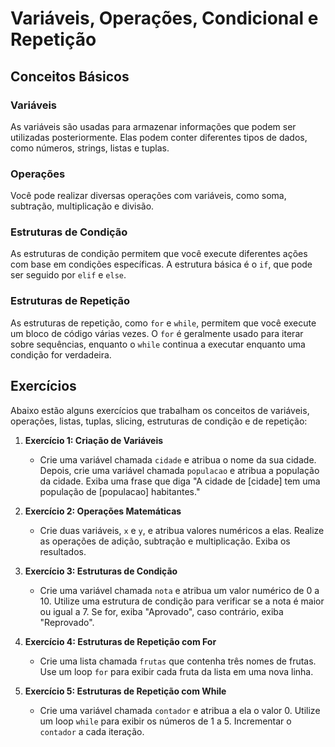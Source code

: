 # Variáveis, Operações, Condicional e Repetição

## Conceitos Básicos

### Variáveis
As variáveis são usadas para armazenar informações que podem ser utilizadas posteriormente. Elas podem conter diferentes tipos de dados, como números, strings, listas e tuplas.

### Operações
Você pode realizar diversas operações com variáveis, como soma, subtração, multiplicação e divisão.

### Estruturas de Condição
As estruturas de condição permitem que você execute diferentes ações com base em condições específicas. A estrutura básica é o `if`, que pode ser seguido por `elif` e `else`.

### Estruturas de Repetição
As estruturas de repetição, como `for` e `while`, permitem que você execute um bloco de código várias vezes. O `for` é geralmente usado para iterar sobre sequências, enquanto o `while` continua a executar enquanto uma condição for verdadeira.

## Exercícios

Abaixo estão alguns exercícios que trabalham os conceitos de variáveis, operações, listas, tuplas, slicing, estruturas de condição e de repetição:

1. **Exercício 1: Criação de Variáveis**
   - Crie uma variável chamada `cidade` e atribua o nome da sua cidade. Depois, crie uma variável chamada `populacao` e atribua a população da cidade. Exiba uma frase que diga "A cidade de [cidade] tem uma população de [populacao] habitantes."

2. **Exercício 2: Operações Matemáticas**
   - Crie duas variáveis, `x` e `y`, e atribua valores numéricos a elas. Realize as operações de adição, subtração e multiplicação. Exiba os resultados.

6. **Exercício 3: Estruturas de Condição**
   - Crie uma variável chamada `nota` e atribua um valor numérico de 0 a 10. Utilize uma estrutura de condição para verificar se a nota é maior ou igual a 7. Se for, exiba "Aprovado", caso contrário, exiba "Reprovado".

7. **Exercício 4: Estruturas de Repetição com For**
   - Crie uma lista chamada `frutas` que contenha três nomes de frutas. Use um loop `for` para exibir cada fruta da lista em uma nova linha.

8. **Exercício 5: Estruturas de Repetição com While**
   - Crie uma variável chamada `contador` e atribua a ela o valor 0. Utilize um loop `while` para exibir os números de 1 a 5. Incrementar o `contador` a cada iteração.
